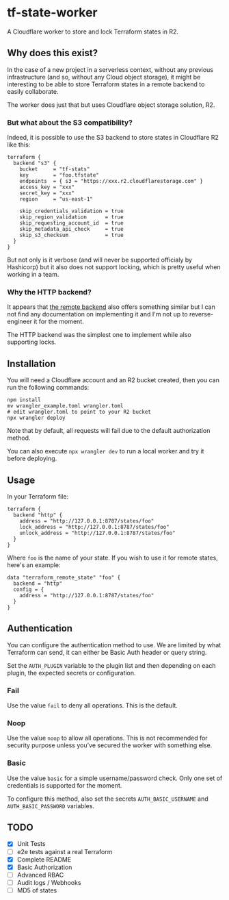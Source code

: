 # tf-state-worker

A Cloudflare worker to store and lock Terraform states in R2.

## Why does this exist?

In the case of a new project in a serverless context, without any previous infrastructure (and so, without any Cloud object storage),
it might be interesting to be able to store Terraform states in a remote backend to easily collaborate.

The worker does just that but uses Cloudflare object storage solution, R2.

### But what about the S3 compatibility?

Indeed, it is possible to use the S3 backend to store states in Cloudflare R2 like this:

```hcl
terraform {
  backend "s3" {
    bucket     = "tf-stats"
    key        = "foo.tfstate"
    endpoints  = { s3 = "https://xxx.r2.cloudflarestorage.com" }
    access_key = "xxx"
    secret_key = "xxx"
    region     = "us-east-1"

    skip_credentials_validation = true
    skip_region_validation      = true
    skip_requesting_account_id  = true
    skip_metadata_api_check     = true
    skip_s3_checksum            = true
  }
}
```

But not only is it verbose (and will never be supported officialy by Hashicorp) but it also does not support locking, which is pretty
useful when working in a team.

### Why the HTTP backend?

It appears that [the remote backend](https://developer.hashicorp.com/terraform/language/settings/backends/remote) also offers something similar
but I can not find any documentation on implementing it and I'm not up to reverse-engineer it for the moment.

The HTTP backend was the simplest one to implement while also supporting locks.

## Installation

You will need a Cloudflare account and an R2 bucket created, then you can run the following commands:

```
npm install
mv wrangler_example.toml wrangler.toml
# edit wrangler.toml to point to your R2 bucket
npx wrangler deploy
```

Note that by default, all requests will fail due to the default authorization method.

You can also execute `npx wrangler dev` to run a local worker and try it before deploying.

## Usage

In your Terraform file:

```hcl
terraform {
  backend "http" {
    address = "http://127.0.0.1:8787/states/foo"
    lock_address = "http://127.0.0.1:8787/states/foo"
    unlock_address = "http://127.0.0.1:8787/states/foo"
  }
}
```

Where `foo` is the name of your state. If you wish to use it for remote states, here's an example:

```hcl
data "terraform_remote_state" "foo" {
  backend = "http"
  config = {
    address = "http://127.0.0.1:8787/states/foo"
  }
}
```

## Authentication

You can configure the authentication method to use. We are limited by what Terraform can send, it can either be Basic Auth header or query string.

Set the `AUTH_PLUGIN` variable to the plugin list and then depending on each plugin, the expected secrets or configuration.

### Fail

Use the value `fail` to deny all operations. This is the default.

### Noop

Use the value `noop` to allow all operations. This is not recommended for security purpose unless you've secured the worker with something else.

### Basic

Use the value `basic` for a simple username/password check. Only one set of credentials is supported for the moment.

To configure this method, also set the secrets `AUTH_BASIC_USERNAME` and `AUTH_BASIC_PASSWORD` variables.

## TODO

- [x] Unit Tests
- [ ] e2e tests against a real Terraform
- [x] Complete README
- [x] Basic Authorization
- [ ] Advanced RBAC
- [ ] Audit logs / Webhooks
- [ ] MD5 of states

